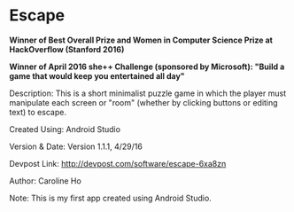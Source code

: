 # Escape

**Winner of Best Overall Prize and Women in Computer Science Prize at HackOverflow (Stanford 2016)**

**Winner of April 2016 she++ Challenge (sponsored by Microsoft): "Build a game that would keep you entertained all day"**

Description: This is a short minimalist puzzle game in which the player must manipulate each screen or "room" (whether by clicking buttons or editing text) to escape.

Created Using: Android Studio

Version & Date: Version 1.1.1, 4/29/16

Devpost Link: http://devpost.com/software/escape-6xa8zn

Author: Caroline Ho

Note: This is my first app created using Android Studio.
